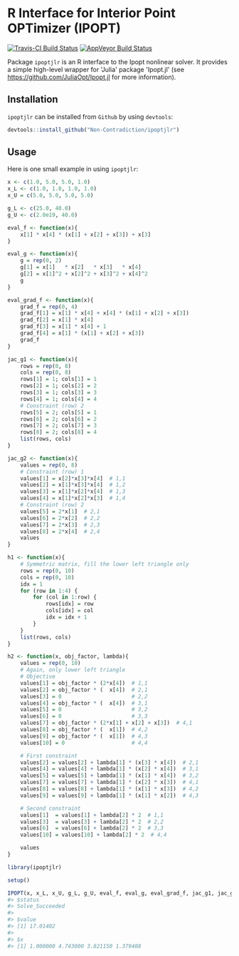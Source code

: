 
<!-- README.md is generated from README.Rmd. Please edit that file -->
R Interface for Interior Point OPTimizer (IPOPT)
================================================

[![Travis-CI Build Status](https://travis-ci.org/Non-Contradiction/ipoptjlr.svg?branch=master)](https://travis-ci.org/Non-Contradiction/ipoptjlr) [![AppVeyor Build Status](https://ci.appveyor.com/api/projects/status/github/Non-Contradiction/ipoptjlr?branch=master&svg=true)](https://ci.appveyor.com/project/Non-Contradiction/ipoptjlr)

Package `ipoptjlr` is an R interface to the Ipopt nonlinear solver. It provides a simple high-level wrapper for 'Julia' package 'Ipopt.jl' (see <https://github.com/JuliaOpt/Ipopt.jl> for more information).

Installation
------------

`ipoptjlr` can be installed from `Github` by using `devtools`:

``` r
devtools::install_github("Non-Contradiction/ipoptjlr")
```

Usage
-----

Here is one small example in using `ipoptjlr`:

``` r
x <- c(1.0, 5.0, 5.0, 1.0)
x_L <- c(1.0, 1.0, 1.0, 1.0)
x_U = c(5.0, 5.0, 5.0, 5.0)

g_L <- c(25.0, 40.0)
g_U <- c(2.0e19, 40.0)

eval_f <- function(x){
    x[1] * x[4] * (x[1] + x[2] + x[3]) + x[3]
}

eval_g <- function(x){
    g = rep(0, 2)
    g[1] = x[1]   * x[2]   * x[3]   * x[4]
    g[2] = x[1]^2 + x[2]^2 + x[3]^2 + x[4]^2
    g
}

eval_grad_f <- function(x){
    grad_f = rep(0, 4)
    grad_f[1] = x[1] * x[4] + x[4] * (x[1] + x[2] + x[3])
    grad_f[2] = x[1] * x[4]
    grad_f[3] = x[1] * x[4] + 1
    grad_f[4] = x[1] * (x[1] + x[2] + x[3])
    grad_f
}

jac_g1 <- function(x){
    rows = rep(0, 8)
    cols = rep(0, 8)
    rows[1] = 1; cols[1] = 1
    rows[2] = 1; cols[2] = 2
    rows[3] = 1; cols[3] = 3
    rows[4] = 1; cols[4] = 4
    # Constraint (row) 2
    rows[5] = 2; cols[5] = 1
    rows[6] = 2; cols[6] = 2
    rows[7] = 2; cols[7] = 3
    rows[8] = 2; cols[8] = 4
    list(rows, cols)
}

jac_g2 <- function(x){
    values = rep(0, 8)
    # Constraint (row) 1
    values[1] = x[2]*x[3]*x[4]  # 1,1
    values[2] = x[1]*x[3]*x[4]  # 1,2
    values[3] = x[1]*x[2]*x[4]  # 1,3
    values[4] = x[1]*x[2]*x[3]  # 1,4
    # Constraint (row) 2
    values[5] = 2*x[1]  # 2,1
    values[6] = 2*x[2]  # 2,2
    values[7] = 2*x[3]  # 2,3
    values[8] = 2*x[4]  # 2,4
    values
}

h1 <- function(x){
    # Symmetric matrix, fill the lower left triangle only
    rows = rep(0, 10)
    cols = rep(0, 10)
    idx = 1
    for (row in 1:4) {
        for (col in 1:row) {
            rows[idx] = row
            cols[idx] = col
            idx = idx + 1
        }
    }
    list(rows, cols)
}

h2 <- function(x, obj_factor, lambda){
    values = rep(0, 10)
    # Again, only lower left triangle
    # Objective
    values[1] = obj_factor * (2*x[4])  # 1,1
    values[2] = obj_factor * (  x[4])  # 2,1
    values[3] = 0                      # 2,2
    values[4] = obj_factor * (  x[4])  # 3,1
    values[5] = 0                      # 3,2
    values[6] = 0                      # 3,3
    values[7] = obj_factor * (2*x[1] + x[2] + x[3])  # 4,1
    values[8] = obj_factor * (  x[1])  # 4,2
    values[9] = obj_factor * (  x[1])  # 4,3
    values[10] = 0                     # 4,4

    # First constraint
    values[2] = values[2] + lambda[1] * (x[3] * x[4])  # 2,1
    values[4] = values[4] + lambda[1] * (x[2] * x[4])  # 3,1
    values[5] = values[5] + lambda[1] * (x[1] * x[4])  # 3,2
    values[7] = values[7] + lambda[1] * (x[2] * x[3])  # 4,1
    values[8] = values[8] + lambda[1] * (x[1] * x[3])  # 4,2
    values[9] = values[9] + lambda[1] * (x[1] * x[2])  # 4,3

    # Second constraint
    values[1]  = values[1] + lambda[2] * 2  # 1,1
    values[3]  = values[3] + lambda[2] * 2  # 2,2
    values[6]  = values[6] + lambda[2] * 2  # 3,3
    values[10] = values[10] + lambda[2] * 2  # 4,4

    values
}

library(ipoptjlr)

setup()

IPOPT(x, x_L, x_U, g_L, g_U, eval_f, eval_g, eval_grad_f, jac_g1, jac_g2, h1, h2)
#> $status
#> Solve_Succeeded
#> 
#> $value
#> [1] 17.01402
#> 
#> $x
#> [1] 1.000000 4.743000 3.821150 1.379408
```
